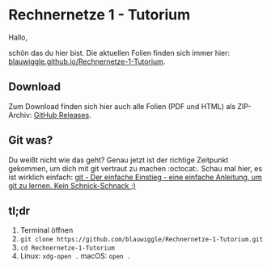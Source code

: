 # Rechnernetze 1 - Tutorium

Hallo,

schön das du hier bist. Die aktuellen Folien finden sich immer hier: [blauwiggle.github.io/Rechnernetze-1-Tutorium](https://blauwiggle.github.io/Rechnernetze-1-Tutorium).

## Download

Zum Download finden sich hier auch alle Folien (PDF und HTML) als ZIP-Archiv: [GitHub Releases](https://github.com/blauwiggle/Rechnernetze-1-Tutorium/releases).

## Git was?

Du weißt nicht wie das geht? Genau jetzt ist der richtige Zeitpunkt gekommen, um dich mit git vertraut zu machen :octocat:. Schau mal hier, es ist wirklich einfach: [git - Der einfache Einstieg - eine einfache Anleitung, um git zu lernen. Kein Schnick-Schnack ;)](https://rogerdudler.github.io/git-guide/index.de.html)

## tl;dr

1. Terminal öffnen
2. `git clone https://github.com/blauwiggle/Rechnernetze-1-Tutorium.git`
3. `cd Rechnernetze-1-Tutorium`
4. Linux: `xdg-open .`
   macOS: `open .`
